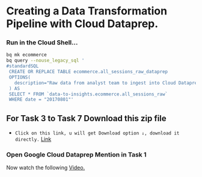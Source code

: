 # Creating a Data Transformation Pipeline with Cloud Dataprep.

### Run in the Cloud Shell...

```bash
bq mk ecommerce
bq query --nouse_legacy_sql '
#standardSQL
 CREATE OR REPLACE TABLE ecommerce.all_sessions_raw_dataprep
 OPTIONS(
   description="Raw data from analyst team to ingest into Cloud Dataprep"
 ) AS
 SELECT * FROM `data-to-insights.ecommerce.all_sessions_raw`
 WHERE date = "20170801"'
```

## For Task 3 to Task 7 Download this zip file 
- `Click on this link, u will get Download option ⇓, download it directly.` [Link](./files/flow_EAP.zip)
### Open Google Cloud Dataprep Mention in Task 1

Now watch the following [Video.](https://youtu.be/5TD7vta9phs?list=PL2QxKmNdTMQ4CXeIyfSXIbkcav7HOS3Vv&t=148) 